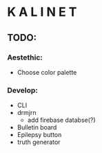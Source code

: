 # K A L I N E T
## TODO:

### Aestethic:
- Choose color palette

### Develop:
- CLI
- drmjrn
  - add firebase databse(?)
- Bulletin board
- Epilepsy button
- truth generator
